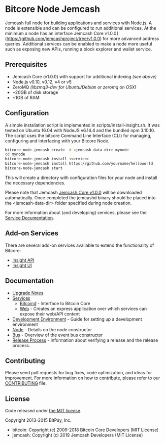 Bitcore Node Jemcash
============

Jemcash full node for building applications and services with Node.js. A node is extensible and can be configured to run additional services. At the minimum a node has an interface Jemcash Core v1.0.0](https://github.com/jemcashproject/tree/v1.0.0) for more advanced address queries. Additional services can be enabled to make a node more useful such as exposing new APIs, running a block explorer and wallet service.

## Prerequisites
- Jemcash Core (v1.0.0) with support for additional indexing *(see above)*
- Node.js v0.10, v0.12, v4 or v5
- ZeroMQ *(libzmq3-dev for Ubuntu/Debian or zeromq on OSX)*
- ~20GB of disk storage
- ~1GB of RAM

## Configuration

A simple installation script is implemented in scripts/install-insight.sh. It was tested on Ubuntu 16.04 with NodeJS v6.14.4 and the bundled npm 3.10.10. The script uses the bitcore Command Line Interface (CLI) for managing, configuring and interfacing with your Bitcore Node.

```bash
bitcore-node-jemcash create -d <jemcash-data-dir> mynode
cd mynode
bitcore-node-jemcash install <service>
bitcore-node-jemcash install https://github.com/yourname/helloworld
bitcore-node-jemcash start
```

This will create a directory with configuration files for your node and install the necessary dependencies.

Please note that Jemcash [Jemcash Core v1.0.0](https://github.com/jemcashproject/jemcash/releases) will be downloaded automatically. Once completed the jemcashd binary should be placed  into the &lt;jemcash-data-dir&gt; folder specified during node creation.

For more information about (and developing) services, please see the [Service Documentation](docs/services.md).

## Add-on Services

There are several add-on services available to extend the functionality of Bitcore:

- [Insight API](https://github.com/jemcashproject/insight-api-jemcash/tree/master)
- [Insight UI](https://github.com/jemcashproject/insight-ui-jemcash/tree/master)

## Documentation

- [Upgrade Notes](docs/upgrade.md)
- [Services](docs/services.md)
  - [Bitcoind](docs/services/bitcoind.md) - Interface to Bitcoin Core
  - [Web](docs/services/web.md) - Creates an express application over which services can expose their web/API content
- [Development Environment](docs/development.md) - Guide for setting up a development environment
- [Node](docs/node.md) - Details on the node constructor
- [Bus](docs/bus.md) - Overview of the event bus constructor
- [Release Process](docs/release.md) - Information about verifying a release and the release process.

## Contributing

Please send pull requests for bug fixes, code optimization, and ideas for improvement. For more information on how to contribute, please refer to our [CONTRIBUTING](https://github.com/bitpay/bitcore/blob/master/CONTRIBUTING.md) file.

## License

Code released under [the MIT license](https://github.com/bitpay/bitcore-node-jemcash/blob/master/LICENSE).

Copyright 2013-2015 BitPay, Inc.

- bitcoin: Copyright (c) 2009-2018 Bitcoin Core Developers (MIT License)
- jemcash: Copyright (c) 2019 Jemcash Developers (MIT License)
